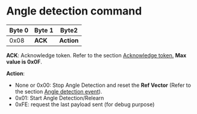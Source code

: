# Angle detection command

|  Byte 0 |  Byte 1  |  Byte2      |
|---------|----------|-------------|
|  0x08   |  **ACK** |  **Action** |

 **ACK**: Acknowledge token. Refer to the section [Acknowledge token.](../ack-token/readme.md) **Max value is 0x0F**.

**Action**:

-   None or 0x00: Stop Angle Detection and reset the **Ref Vector** (Refer to the section [Angle detection event](../../functioning/event-messages/#angle-detection-all-operating-modes)).
-   0x01: Start Angle Detection/Relearn
-   0xFE: request the last payload sent (for debug purpose)
